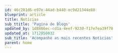 ```yaml
---
id: 46c281d6-e97e-44ad-b440-ec9d21344e88
blueprint: article
title: Notícias
sub_ttitle: 'Pagina de Blogs'
updated_by: 1d8886ec-cd1a-4eef-9230-f17e7ea39f70
updated_at: 1712850832
sub_title: 'Acompanhe as mais recentes Noticias'
parent: home
---
```

